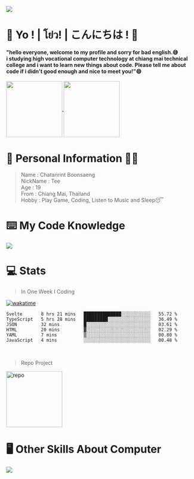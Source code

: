 <a href="#">
  <img src="https://user-images.githubusercontent.com/53619535/207896410-fee92aa4-65f2-4b27-91d3-86f8424178d3.gif" />
</a>

# 👋 Yo ! | โย่ว! | こんにちは ! 👋
<h4>"hello everyone, welcome to my profile and sorry for bad english.😅<br />
i studying high vocational computer technology at chiang mai technical college and i want to learn new things about code. Please tell me about code if i didn't good enough and nice to meet you!"😄</h4>

<a href="#">
  <img height="150em" align="center" src="https://github-readme-stats.vercel.app/api?username=Z0TEExt&show_icons=true&bg_color=fff&title_color=505050&icon_color=505050&border_radius=20" />
</a>

<a href="#">
  <img height="150em" align="center" src="https://github-readme-stats.vercel.app/api/top-langs/?username=Z0TEExt&layout=compact&title_color=505050&border_radius=20" />
</a>

# 🧒 Personal Information 🧑‍🎓
> Name : Chatanrint Boonsaeng <br />
> NickName : Tee <br />
> Age : 19 <br />
> From : Chiang Mai, Thailand <br />
> Hobby : Play Game, Coding, Listen to Music and Sleep😴 <br />

# ⌨️ My Code Knowledge
<a href="#">
  <img src="https://user-images.githubusercontent.com/53619535/207899657-b0700c94-88e0-46c7-ba8d-980e12f60df5.png" alt"img_program"/>
</a>


# 💻 Stats

> In One Week I Coding

[![wakatime](https://wakatime.com/badge/user/3ff4daa0-dc37-4cca-9446-11cce239b396.svg)](https://wakatime.com/@3ff4daa0-dc37-4cca-9446-11cce239b396)

<!--START_SECTION:waka-->

```text
Svelte       8 hrs 21 mins   ██████████████░░░░░░░░░░░   55.72 %
TypeScript   5 hrs 28 mins   █████████░░░░░░░░░░░░░░░░   36.49 %
JSON         32 mins         █░░░░░░░░░░░░░░░░░░░░░░░░   03.61 %
HTML         20 mins         ▓░░░░░░░░░░░░░░░░░░░░░░░░   02.29 %
YAML         7 mins          ▒░░░░░░░░░░░░░░░░░░░░░░░░   00.80 %
JavaScript   4 mins          ░░░░░░░░░░░░░░░░░░░░░░░░░   00.48 %
```

<!--END_SECTION:waka-->
<br />

> Repo Project <br />
<a href="https://github.com/Z0TEExt/linebot-nodejs-googlesheet">
  <img height="150em" align="center" src="https://github-readme-stats.vercel.app/api/pin?username=Z0TEExt&repo=linebot-nodejs-googlesheet&title_color=303030&icon_color=303030&text_color=303030&bg_color=fff&border_radius=20&hide_border=true" alt="repo">
</a>

# 🖥 Other Skills About Computer 
<a href="#">
  <img src="https://user-images.githubusercontent.com/53619535/207901839-4ff5363e-2bc7-483d-a9fc-10f6b758b9d7.png" alt"alt_otherskill">
</a>
